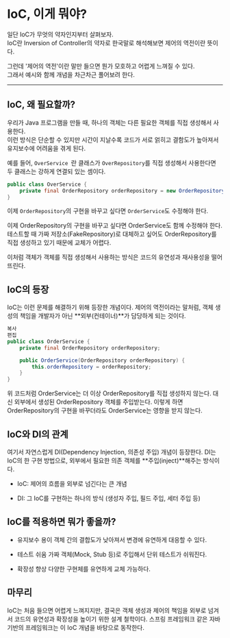 # IoC, 이게 뭐야?

일단 IoC가 무엇의 약자인지부터 살펴보자.<br> IoC란 Inversion of Controller의 약자로 한국말로 해석해보면 제어의 역전이란 뜻이다.

그런데 '제어의 역전'이란 말만 들으면 뭔가 모호하고 어렵게 느껴질 수 있다.  
그래서 예시와 함께 개념을 차근차근 풀어보려 한다.

---

## IoC, 왜 필요할까?

우리가 Java 프로그램을 만들 때, 하나의 객체는 다른 필요한 객체를 직접 생성해서 사용한다. <br>이런 방식은 단순할 수 있지만 시간이 지날수록 코드가 서로 얽히고 결함도가 높아져서 유지보수에 어려움을 겪게 된다.

예를 들어, `OverService `란 클래스가 `OverRepository`를 직접 생성해서 사용한다면 두 클래스는 강하게 연결되 있는 셈이다.

```java
public class OverService {
    private final OrderRepository orderRepository = new OrderRepository();
}
```
이제 `OrderRepository`의 구현을 바꾸고 싶다면 `OrderService`도 수정해야 한다.

이제 OrderRepository의 구현을 바꾸고 싶다면 OrderService도 함께 수정해야 한다.
테스트할 때 가짜 저장소(FakeRepository)로 대체하고 싶어도 OrderRepository를 직접 생성하고 있기 때문에 교체가 어렵다.

이처럼 객체가 객체를 직접 생성해서 사용하는 방식은 코드의 유연성과 재사용성을 떨어뜨린다.

## IoC의 등장
IoC는 이런 문제를 해결하기 위해 등장한 개념이다.
제어의 역전이라는 말처럼, 객체 생성의 책임을 개발자가 아닌 **외부(컨테이너)**가 담당하게 되는 것이다.

```java
복사
편집
public class OrderService {
    private final OrderRepository orderRepository;

    public OrderService(OrderRepository orderRepository) {
        this.orderRepository = orderRepository;
    }
}
```
위 코드처럼 OrderService는 더 이상 OrderRepository를 직접 생성하지 않는다.
대신 외부에서 생성된 OrderRepository 객체를 주입받는다.
이렇게 하면 OrderRepository의 구현을 바꾸더라도 OrderService는 영향을 받지 않는다.

## IoC와 DI의 관계
여기서 자연스럽게 DI(Dependency Injection, 의존성 주입) 개념이 등장한다.
DI는 IoC의 한 구현 방법으로, 외부에서 필요한 의존 객체를 **주입(inject)**해주는 방식이다.

- IoC: 제어의 흐름을 외부로 넘긴다는 큰 개념

- DI: 그 IoC를 구현하는 하나의 방식 (생성자 주입, 필드 주입, 세터 주입 등)

## IoC를 적용하면 뭐가 좋을까?
- 유지보수 용이
객체 간의 결합도가 낮아져서 변경에 유연하게 대응할 수 있다.

- 테스트 쉬움
가짜 객체(Mock, Stub 등)로 주입해서 단위 테스트가 쉬워진다.

- 확장성 향상
다양한 구현체를 유연하게 교체 가능하다.

## 마무리

IoC는 처음 들으면 어렵게 느껴지지만, 결국은 객체 생성과 제어의 책임을 외부로 넘겨서 코드의 유연성과 확장성을 높이기 위한 설계 철학이다.
스프링 프레임워크 같은 자바 기반의 프레임워크는 이 IoC 개념을 바탕으로 동작한다.

